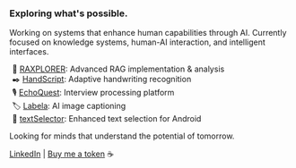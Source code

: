 ### Exploring what's possible.

Working on systems that enhance human capabilities through AI. Currently focused on knowledge systems, human-AI interaction, and intelligent interfaces.

<div style="margin-left: 5px">

🔮 [RAXPLORER](https://github.com/TobiFank/RAXPLORER): Advanced RAG implementation & analysis  
✒️ [HandScript](https://github.com/TobiFank/HandScript): Adaptive handwriting recognition  
🎙️ [EchoQuest](https://github.com/TobiFank/EchoQuest): Interview processing platform  
🏷️ [Labela](https://github.com/TobiFank/Labela): AI image captioning  
📱 [textSelector](https://github.com/TobiFank/textSelector): Enhanced text selection for Android

</div>

Looking for minds that understand the potential of tomorrow.

[LinkedIn](https://linkedin.com/in/tobias-fankhauser) | [Buy me a token](https://buymeacoffee.com/TobiFank) ☕
